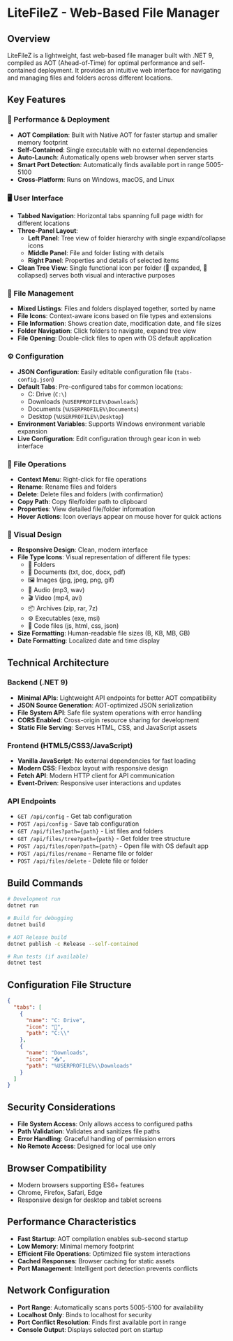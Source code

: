 # LiteFileZ - Web-Based File Manager

## Overview
LiteFileZ is a lightweight, fast web-based file manager built with .NET 9, compiled as AOT (Ahead-of-Time) for optimal performance and self-contained deployment. It provides an intuitive web interface for navigating and managing files and folders across different locations.

## Key Features

### 🚀 Performance & Deployment
- **AOT Compilation**: Built with Native AOT for faster startup and smaller memory footprint
- **Self-Contained**: Single executable with no external dependencies
- **Auto-Launch**: Automatically opens web browser when server starts
- **Smart Port Detection**: Automatically finds available port in range 5005-5100
- **Cross-Platform**: Runs on Windows, macOS, and Linux

### 🖥️ User Interface
- **Tabbed Navigation**: Horizontal tabs spanning full page width for different locations
- **Three-Panel Layout**:
  - **Left Panel**: Tree view of folder hierarchy with single expand/collapse icons
  - **Middle Panel**: File and folder listing with details
  - **Right Panel**: Properties and details of selected items
- **Clean Tree View**: Single functional icon per folder (📂 expanded, 📁 collapsed) serves both visual and interactive purposes

### 📁 File Management
- **Mixed Listings**: Files and folders displayed together, sorted by name
- **File Icons**: Context-aware icons based on file types and extensions
- **File Information**: Shows creation date, modification date, and file sizes
- **Folder Navigation**: Click folders to navigate, expand tree view
- **File Opening**: Double-click files to open with OS default application

### ⚙️ Configuration
- **JSON Configuration**: Easily editable configuration file (`tabs-config.json`)
- **Default Tabs**: Pre-configured tabs for common locations:
  - C: Drive (`C:\`)
  - Downloads (`%USERPROFILE%\Downloads`)
  - Documents (`%USERPROFILE%\Documents`)
  - Desktop (`%USERPROFILE%\Desktop`)
- **Environment Variables**: Supports Windows environment variable expansion
- **Live Configuration**: Edit configuration through gear icon in web interface

### 🔧 File Operations
- **Context Menu**: Right-click for file operations
- **Rename**: Rename files and folders
- **Delete**: Delete files and folders (with confirmation)
- **Copy Path**: Copy file/folder path to clipboard
- **Properties**: View detailed file/folder information
- **Hover Actions**: Icon overlays appear on mouse hover for quick actions

### 🎨 Visual Design
- **Responsive Design**: Clean, modern interface
- **File Type Icons**: Visual representation of different file types:
  - 📁 Folders
  - 📄 Documents (txt, doc, docx, pdf)
  - 🖼️ Images (jpg, jpeg, png, gif)
  - 🎵 Audio (mp3, wav)
  - 🎬 Video (mp4, avi)
  - 📦 Archives (zip, rar, 7z)
  - ⚙️ Executables (exe, msi)
  - 📜 Code files (js, html, css, json)
- **Size Formatting**: Human-readable file sizes (B, KB, MB, GB)
- **Date Formatting**: Localized date and time display

## Technical Architecture

### Backend (.NET 9)
- **Minimal APIs**: Lightweight API endpoints for better AOT compatibility
- **JSON Source Generation**: AOT-optimized JSON serialization
- **File System API**: Safe file system operations with error handling
- **CORS Enabled**: Cross-origin resource sharing for development
- **Static File Serving**: Serves HTML, CSS, and JavaScript assets

### Frontend (HTML5/CSS3/JavaScript)
- **Vanilla JavaScript**: No external dependencies for fast loading
- **Modern CSS**: Flexbox layout with responsive design
- **Fetch API**: Modern HTTP client for API communication
- **Event-Driven**: Responsive user interactions and updates

### API Endpoints
- `GET /api/config` - Get tab configuration
- `POST /api/config` - Save tab configuration
- `GET /api/files?path={path}` - List files and folders
- `GET /api/files/tree?path={path}` - Get folder tree structure
- `POST /api/files/open?path={path}` - Open file with OS default app
- `POST /api/files/rename` - Rename file or folder
- `POST /api/files/delete` - Delete file or folder

## Build Commands
```bash
# Development run
dotnet run

# Build for debugging
dotnet build

# AOT Release build
dotnet publish -c Release --self-contained

# Run tests (if available)
dotnet test
```

## Configuration File Structure
```json
{
  "tabs": [
    {
      "name": "C: Drive",
      "icon": "💽",
      "path": "C:\\"
    },
    {
      "name": "Downloads", 
      "icon": "📥",
      "path": "%USERPROFILE%\\Downloads"
    }
  ]
}
```

## Security Considerations
- **File System Access**: Only allows access to configured paths
- **Path Validation**: Validates and sanitizes file paths
- **Error Handling**: Graceful handling of permission errors
- **No Remote Access**: Designed for local use only

## Browser Compatibility
- Modern browsers supporting ES6+ features
- Chrome, Firefox, Safari, Edge
- Responsive design for desktop and tablet screens

## Performance Characteristics
- **Fast Startup**: AOT compilation enables sub-second startup
- **Low Memory**: Minimal memory footprint
- **Efficient File Operations**: Optimized file system interactions
- **Cached Responses**: Browser caching for static assets
- **Port Management**: Intelligent port detection prevents conflicts

## Network Configuration
- **Port Range**: Automatically scans ports 5005-5100 for availability
- **Localhost Only**: Binds to localhost for security
- **Port Conflict Resolution**: Finds first available port in range
- **Console Output**: Displays selected port on startup